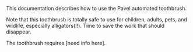 This documentation describes how to use the Pavel automated toothbrush.

Note that this toothbrush is totally safe to use for children, adults, pets, and wildlife, especially alligators(!!).
Time to save the work that should disappear.

The toothbrush requires [need info here].